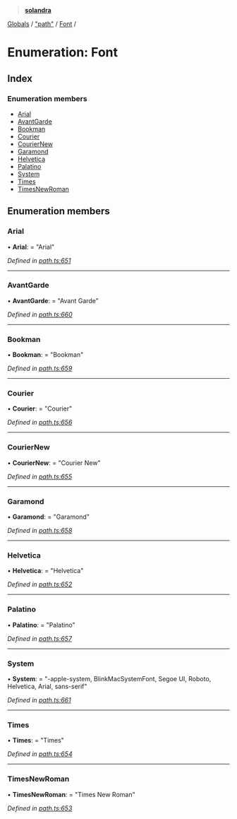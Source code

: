 > **[solandra](../README.md)**

[Globals](../README.md) / ["path"](../modules/_path_.md) / [Font](_path_.font.md) /

# Enumeration: Font

## Index

### Enumeration members

* [Arial](_path_.font.md#arial)
* [AvantGarde](_path_.font.md#avantgarde)
* [Bookman](_path_.font.md#bookman)
* [Courier](_path_.font.md#courier)
* [CourierNew](_path_.font.md#couriernew)
* [Garamond](_path_.font.md#garamond)
* [Helvetica](_path_.font.md#helvetica)
* [Palatino](_path_.font.md#palatino)
* [System](_path_.font.md#system)
* [Times](_path_.font.md#times)
* [TimesNewRoman](_path_.font.md#timesnewroman)

## Enumeration members

###  Arial

• **Arial**: = "Arial"

*Defined in [path.ts:651](https://github.com/jamesporter/solandra/blob/50bf90a/src/lib/path.ts#L651)*

___

###  AvantGarde

• **AvantGarde**: = "Avant Garde"

*Defined in [path.ts:660](https://github.com/jamesporter/solandra/blob/50bf90a/src/lib/path.ts#L660)*

___

###  Bookman

• **Bookman**: = "Bookman"

*Defined in [path.ts:659](https://github.com/jamesporter/solandra/blob/50bf90a/src/lib/path.ts#L659)*

___

###  Courier

• **Courier**: = "Courier"

*Defined in [path.ts:656](https://github.com/jamesporter/solandra/blob/50bf90a/src/lib/path.ts#L656)*

___

###  CourierNew

• **CourierNew**: = "Courier New"

*Defined in [path.ts:655](https://github.com/jamesporter/solandra/blob/50bf90a/src/lib/path.ts#L655)*

___

###  Garamond

• **Garamond**: = "Garamond"

*Defined in [path.ts:658](https://github.com/jamesporter/solandra/blob/50bf90a/src/lib/path.ts#L658)*

___

###  Helvetica

• **Helvetica**: = "Helvetica"

*Defined in [path.ts:652](https://github.com/jamesporter/solandra/blob/50bf90a/src/lib/path.ts#L652)*

___

###  Palatino

• **Palatino**: = "Palatino"

*Defined in [path.ts:657](https://github.com/jamesporter/solandra/blob/50bf90a/src/lib/path.ts#L657)*

___

###  System

• **System**: = "-apple-system, BlinkMacSystemFont, Segoe UI, Roboto, Helvetica, Arial, sans-serif"

*Defined in [path.ts:661](https://github.com/jamesporter/solandra/blob/50bf90a/src/lib/path.ts#L661)*

___

###  Times

• **Times**: = "Times"

*Defined in [path.ts:654](https://github.com/jamesporter/solandra/blob/50bf90a/src/lib/path.ts#L654)*

___

###  TimesNewRoman

• **TimesNewRoman**: = "Times New Roman"

*Defined in [path.ts:653](https://github.com/jamesporter/solandra/blob/50bf90a/src/lib/path.ts#L653)*